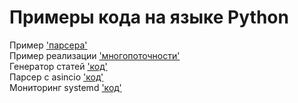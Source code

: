 # Примеры кода на языке Python

Пример ['парсера'](https://github.com/0mechanic/Code_Python/blob/main/parser.py)<br>
Пример реализации ['многопоточности'](https://github.com/0mechanic/Code_Python/blob/main/potok.py)<br>
Генератор статей ['код'](https://github.com/0mechanic/Code_Python/blob/main/generator_statey.py)<br>
Парсер с asincio ['код'](https://github.com/0mechanic/Code_Python/blob/main/parser_asincio.py)<br>
Мониторинг systemd ['код'](https://github.com/0mechanic/Code_Python/blob/main/log_systemd.py)
